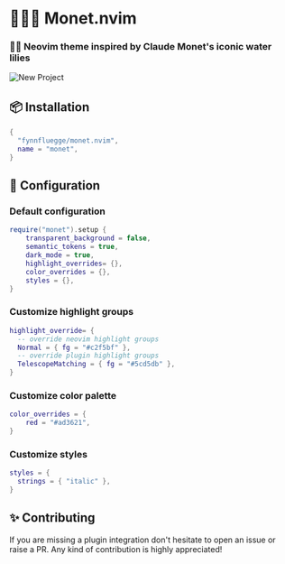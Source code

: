 # 👨‍🎨🎨 Monet.nvim

### 🪷🪻 Neovim theme inspired by Claude Monet's iconic water lilies

![New Project](https://github.com/fynnfluegge/monet.nvim/assets/16321871/ee8251de-9bea-4755-90c5-81506878c0b1)


## 📦 Installation

```lua
{
  "fynnfluegge/monet.nvim",
  name = "monet",
}

```

## 🔧 Configuration

### Default configuration

```lua
require("monet").setup {
    transparent_background = false,
    semantic_tokens = true,
    dark_mode = true,
    highlight_overrides= {},
    color_overrides = {},
    styles = {},
}

```

### Customize highlight groups

```lua
highlight_override= {
  -- override neovim highlight groups
  Normal = { fg = "#c2f5bf" },
  -- override plugin highlight groups
  TelescopeMatching = { fg = "#5cd5db" },
}
```

### Customize color palette

```lua
color_overrides = {
    red = "#ad3621",
}
```

### Customize styles

```lua
styles = {
  strings = { "italic" },
}
```

## ✨ Contributing

If you are missing a plugin integration don't hesitate to open an issue or raise a PR.
Any kind of contribution is highly appreciated!
